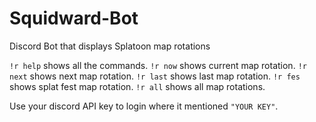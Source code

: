# Squidward-Bot
Discord Bot that displays Splatoon map rotations

`!r help` shows all the commands. 
`!r now` shows current map rotation.
`!r next` shows next map rotation.
`!r last` shows last map rotation.
`!r fes` shows splat fest map rotation.
`!r all` shows all map rotations.

Use your discord API key to login where it mentioned `"YOUR KEY"`.

